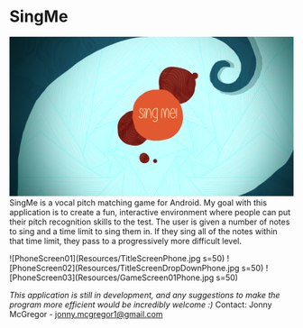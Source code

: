 # SingMe
![SplashScreen](Resources/BigSplashScreen.png)
SingMe is a vocal pitch matching game for Android. My goal with this application is to create a fun, interactive environment where people
can put their pitch recognition skills to the test. The user is given a number of notes to sing and a time limit to sing them in. If they 
sing all of the notes within that time limit, they pass to a progressively more difficult level.

![PhoneScreen01](Resources/TitleScreenPhone.jpg s=50)
![PhoneScreen02](Resources/TitleScreenDropDownPhone.jpg s=50)
![PhoneScreen03](Resources/GameScreen01Phone.jpg s=50)

*This application is still in development, and any suggestions to make the program more efficient would be incredibly welcome :)*
Contact: Jonny McGregor - jonny.mcgregor1@gmail.com
